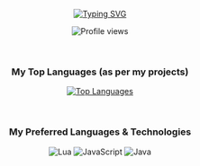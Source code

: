 <div align="center">

[![Typing SVG](https://readme-typing-svg.herokuapp.com?font=Fira+Code&size=35&pause=1000&color=40F1F7&center=true&width=435&lines=yetablet)](https://git.io/typing-svg)

<img src="https://komarev.com/ghpvc/?username=yetablet&style=flat-square&color=03f0fc" alt="Profile views"/>

<br> <h3>My Top Languages (as per my projects)</h3>

[![Top Languages](https://github-readme-stats.vercel.app/api/top-langs/?username=yetablet&layout=compact&theme=transparent&hide_title=true&hide_border=true&bg_color=00000000&text_color=ffffff&icon_color=03f0fc)](https://github.com/anuraghazra/github-readme-stats)

<br> <h3>My Preferred Languages & Technologies</h3>
<p>
  <img src="https://img.shields.io/badge/Lua-2C2D72?style=for-the-badge&logo=lua&logoColor=white" alt="Lua"/>
  <img src="https://img.shields.io/badge/JavaScript-F7DF1E?style=for-the-badge&logo=javascript&logoColor=black" alt="JavaScript"/>
  <img src="https://img.shields.io/badge/Java-007396?style=for-the-badge&logo=java&logoColor=white" alt="Java"/>
  </p>

</div>
